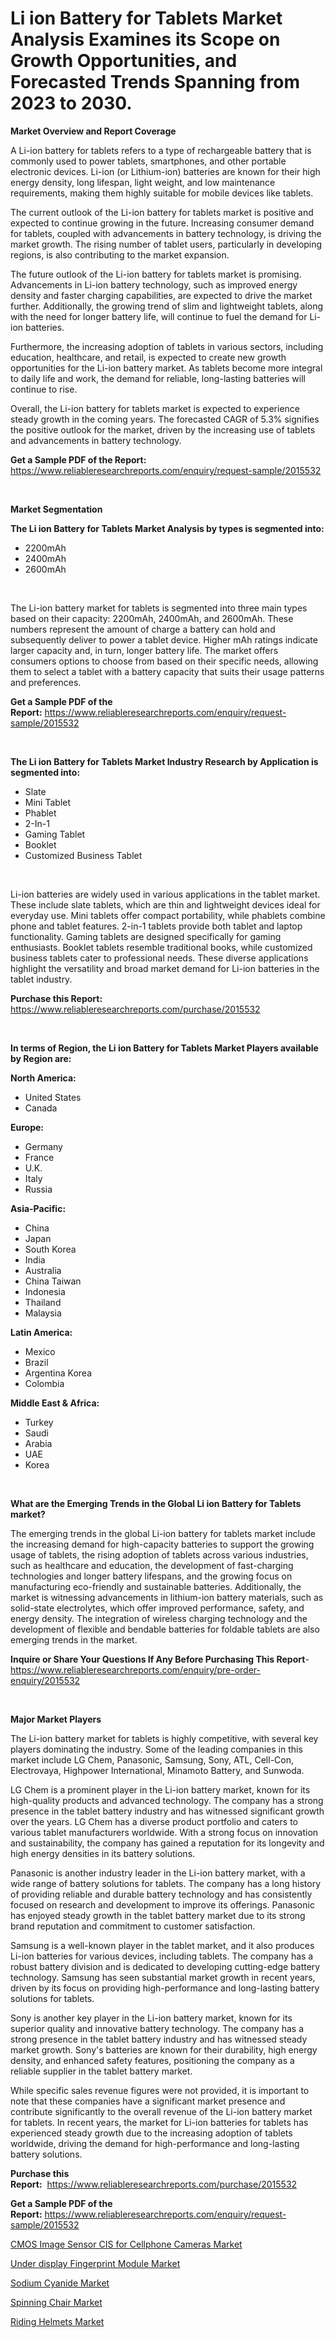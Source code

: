<p><h1>Li ion Battery for Tablets Market Analysis Examines its Scope on Growth Opportunities, and Forecasted Trends Spanning from 2023 to 2030.</h1></p><p><strong>Market Overview and Report Coverage</strong></p>
<p><p>A Li-ion battery for tablets refers to a type of rechargeable battery that is commonly used to power tablets, smartphones, and other portable electronic devices. Li-ion (or Lithium-ion) batteries are known for their high energy density, long lifespan, light weight, and low maintenance requirements, making them highly suitable for mobile devices like tablets.</p><p>The current outlook of the Li-ion battery for tablets market is positive and expected to continue growing in the future. Increasing consumer demand for tablets, coupled with advancements in battery technology, is driving the market growth. The rising number of tablet users, particularly in developing regions, is also contributing to the market expansion.</p><p>The future outlook of the Li-ion battery for tablets market is promising. Advancements in Li-ion battery technology, such as improved energy density and faster charging capabilities, are expected to drive the market further. Additionally, the growing trend of slim and lightweight tablets, along with the need for longer battery life, will continue to fuel the demand for Li-ion batteries.</p><p>Furthermore, the increasing adoption of tablets in various sectors, including education, healthcare, and retail, is expected to create new growth opportunities for the Li-ion battery market. As tablets become more integral to daily life and work, the demand for reliable, long-lasting batteries will continue to rise.</p><p>Overall, the Li-ion battery for tablets market is expected to experience steady growth in the coming years. The forecasted CAGR of 5.3% signifies the positive outlook for the market, driven by the increasing use of tablets and advancements in battery technology.</p></p>
<p><strong>Get a Sample PDF of the Report:</strong> <a href="https://www.reliableresearchreports.com/enquiry/request-sample/2015532">https://www.reliableresearchreports.com/enquiry/request-sample/2015532</a></p>
<p>&nbsp;</p>
<p><strong>Market Segmentation</strong></p>
<p><strong>The Li ion Battery for Tablets Market Analysis by types is segmented into:</strong></p>
<p><ul><li>2200mAh</li><li>2400mAh</li><li>2600mAh</li></ul></p>
<p>&nbsp;</p>
<p><p>The Li-ion battery market for tablets is segmented into three main types based on their capacity: 2200mAh, 2400mAh, and 2600mAh. These numbers represent the amount of charge a battery can hold and subsequently deliver to power a tablet device. Higher mAh ratings indicate larger capacity and, in turn, longer battery life. The market offers consumers options to choose from based on their specific needs, allowing them to select a tablet with a battery capacity that suits their usage patterns and preferences.</p></p>
<p><strong>Get a Sample PDF of the Report:</strong>&nbsp;<a href="https://www.reliableresearchreports.com/enquiry/request-sample/2015532">https://www.reliableresearchreports.com/enquiry/request-sample/2015532</a></p>
<p>&nbsp;</p>
<p><strong>The Li ion Battery for Tablets Market Industry Research by Application is segmented into:</strong></p>
<p><ul><li>Slate</li><li>Mini Tablet</li><li>Phablet</li><li>2-In-1</li><li>Gaming Tablet</li><li>Booklet</li><li>Customized Business Tablet</li></ul></p>
<p>&nbsp;</p>
<p><p>Li-ion batteries are widely used in various applications in the tablet market. These include slate tablets, which are thin and lightweight devices ideal for everyday use. Mini tablets offer compact portability, while phablets combine phone and tablet features. 2-in-1 tablets provide both tablet and laptop functionality. Gaming tablets are designed specifically for gaming enthusiasts. Booklet tablets resemble traditional books, while customized business tablets cater to professional needs. These diverse applications highlight the versatility and broad market demand for Li-ion batteries in the tablet industry.</p></p>
<p><strong>Purchase this Report:</strong>&nbsp; <a href="https://www.reliableresearchreports.com/purchase/2015532">https://www.reliableresearchreports.com/purchase/2015532</a></p>
<p>&nbsp;</p>
<p><strong>In terms of Region, the Li ion Battery for Tablets Market Players available by Region are:</strong></p>
<p>
    <p> <strong> North America: </strong>
        <ul>
            <li>United States</li>
            <li>Canada</li>
        </ul>
        </p> 
    <p> <strong> Europe: </strong>
        <ul>
            <li>Germany</li>
            <li>France</li>
            <li>U.K.</li>
            <li>Italy</li>
            <li>Russia</li>
        </ul>
        </p> 
    <p> <strong> Asia-Pacific: </strong>
        <ul>
            <li>China</li>
            <li>Japan</li>
            <li>South Korea</li>
            <li>India</li>
            <li>Australia</li>
            <li>China Taiwan</li>
            <li>Indonesia</li>
            <li>Thailand</li>
            <li>Malaysia</li>
        </ul>
        </p> 
    <p> <strong> Latin America: </strong>
        <ul>
            <li>Mexico</li>
            <li>Brazil</li>
            <li>Argentina Korea</li>
            <li>Colombia</li>
        </ul>
        </p> 
    <p> <strong> Middle East & Africa: </strong>
        <ul>
            <li>Turkey</li>
            <li>Saudi</li>
            <li>Arabia</li>
            <li>UAE</li>
            <li>Korea</li>
        </ul>
    </p>
    </p>
<p>&nbsp;</p>
<p><strong>What are the Emerging Trends in the Global Li ion Battery for Tablets market?</strong></p>
<p><p>The emerging trends in the global Li-ion battery for tablets market include the increasing demand for high-capacity batteries to support the growing usage of tablets, the rising adoption of tablets across various industries, such as healthcare and education, the development of fast-charging technologies and longer battery lifespans, and the growing focus on manufacturing eco-friendly and sustainable batteries. Additionally, the market is witnessing advancements in lithium-ion battery materials, such as solid-state electrolytes, which offer improved performance, safety, and energy density. The integration of wireless charging technology and the development of flexible and bendable batteries for foldable tablets are also emerging trends in the market.</p></p>
<p><strong>Inquire or Share Your Questions If Any Before Purchasing This Report</strong>- <a href="https://www.reliableresearchreports.com/enquiry/pre-order-enquiry/2015532">https://www.reliableresearchreports.com/enquiry/pre-order-enquiry/2015532</a></p>
<p>&nbsp;</p>
<p><strong>Major Market Players</strong></p>
<p><p>The Li-ion battery market for tablets is highly competitive, with several key players dominating the industry. Some of the leading companies in this market include LG Chem, Panasonic, Samsung, Sony, ATL, Cell-Con, Electrovaya, Highpower International, Minamoto Battery, and Sunwoda. </p><p>LG Chem is a prominent player in the Li-ion battery market, known for its high-quality products and advanced technology. The company has a strong presence in the tablet battery industry and has witnessed significant growth over the years. LG Chem has a diverse product portfolio and caters to various tablet manufacturers worldwide. With a strong focus on innovation and sustainability, the company has gained a reputation for its longevity and high energy densities in its battery solutions.</p><p>Panasonic is another industry leader in the Li-ion battery market, with a wide range of battery solutions for tablets. The company has a long history of providing reliable and durable battery technology and has consistently focused on research and development to improve its offerings. Panasonic has enjoyed steady growth in the tablet battery market due to its strong brand reputation and commitment to customer satisfaction.</p><p>Samsung is a well-known player in the tablet market, and it also produces Li-ion batteries for various devices, including tablets. The company has a robust battery division and is dedicated to developing cutting-edge battery technology. Samsung has seen substantial market growth in recent years, driven by its focus on providing high-performance and long-lasting battery solutions for tablets.</p><p>Sony is another key player in the Li-ion battery market, known for its superior quality and innovative battery technology. The company has a strong presence in the tablet battery industry and has witnessed steady market growth. Sony's batteries are known for their durability, high energy density, and enhanced safety features, positioning the company as a reliable supplier in the tablet battery market.</p><p>While specific sales revenue figures were not provided, it is important to note that these companies have a significant market presence and contribute significantly to the overall revenue of the Li-ion battery market for tablets. In recent years, the market for Li-ion batteries for tablets has experienced steady growth due to the increasing adoption of tablets worldwide, driving the demand for high-performance and long-lasting battery solutions.</p></p>
<p><strong>Purchase this Report:</strong>&nbsp;&nbsp;<a href="https://www.reliableresearchreports.com/purchase/2015532">https://www.reliableresearchreports.com/purchase/2015532</a></p>
<p></p>
<p><strong>Get a Sample PDF of the Report:</strong>&nbsp;<a href="https://www.reliableresearchreports.com/enquiry/request-sample/2015532">https://www.reliableresearchreports.com/enquiry/request-sample/2015532</a></p>
<p><p><a href="https://github.com/lbird53714/Market-Research-Report-List-1/blob/main/cmos-image-sensor-cis-for-cellphone-cameras-market.md">CMOS Image Sensor CIS for Cellphone Cameras Market</a></p><p><a href="https://github.com/mabutironaldo/Market-Research-Report-List-1/blob/main/under-display-fingerprint-module-market.md">Under display Fingerprint Module Market</a></p><p><a href="https://medium.com/@shiv151299/sodium-cyanide-market-outlook-industry-overview-and-forecast-2023-to-2030-120c091b94ec">Sodium Cyanide Market</a></p><p><a href="https://www.linkedin.com/pulse/spinning-chair-market-insights-players-forecast-till-2030-zhbff/">Spinning Chair Market</a></p><p><a href="https://www.linkedin.com/pulse/riding-helmets-market-share-amp-new-trends-analysis-report-d3nuf/">Riding Helmets Market</a></p></p>